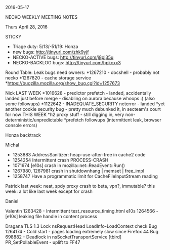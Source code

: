 2016-05-17

NECKO WEEKLY MEETING NOTES

Thurs April 28, 2016

STICKY
- Triage duty: 5/13/-51/19: Honza
-  new bugs: http://tinyurl.com/zhk9yjf
- NECKO-ACTIVE bugs: http://tinyurl.com/j8pj35u
- NECKO-BACKLOG bugs:  http://tinyurl.com/hpkcxx3

Round Table:
Leak bugs need owners:
*1267210 - docshell - probably not necko
*1267820 - cache storage service
*https://bugzilla.mozilla.org/show_bug.cgi?id=1257673

Nick
LAST WEEK
*1016628 - predictor prefetch - landed, accidentally landed just before merge - disabling on aurora because whoops :) (also some followups)
*1122642 - INADEQUATE_SECURITY neterror - landed
*yet another cookie security bug - pretty much debunked it, in secteam's court for now
THIS WEEK
*h2 proxy stuff - still digging in, very non-deterministic/unpredictable
*prefetch followups (intermittent leak, browser console errors)

Honza
backtrack


Michal
  - 1253883 AddressSanitizer: heap-use-after-free in cache2 code
  - 1254254 Intermittent crash PROCESS-CRASH
  - 1071674 [e10s] crash in mozilla::net::ReadEvent::Run()
  - 1267980, 1267981 crash in shutdownhang | memset | free_impl
  - 1258747 Have a programmatic limit for CacheFileInputStream reading

Patrick
  last week: neat, spdy proxy crash to beta, vpn?, immutable?
  this week: a lot like last week except for crash
 

Daniel


Valentin
1263428 - Intermittent test_resource_timing.html e10s
1264566 - [e10s] leaking file handle in content process

Dragana
TLS 1.3
Lock nsRequestHead
LoadInfo-LoadContext check
Bug 1264174 - Cold start - pages loading extremely slow since Firefox 44
Bug 698882 - Deadlock in nsSocketTransportService [tbird] PR_SetPollableEvent - uplift to FF47

